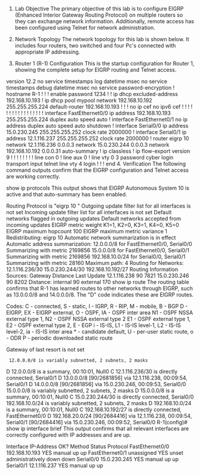 1. Lab Objective
The primary objective of this lab is to configure EIGRP (Enhanced Interior Gateway Routing Protocol) on multiple routers so they can exchange network information. Additionally, remote access has been configured using Telnet for network administration.

2. Network Topology
The network topology for this lab is shown below. It includes four routers, two switched and four Pc's connected with appropriate IP addressing.

3. Router 1 (R-1) Configuration
This is the startup configuration for Router 1, showing the complete setup for EIGRP routing and Telnet access.

version 12.2
no service timestamps log datetime msec
no service timestamps debug datetime msec
no service password-encryption
!
hostname R-1
!
!
!
enable password 1234
!
!
ip dhcp excluded-address 192.168.10.193
!
ip dhcp pool mypool
 network 192.168.10.192 255.255.255.224
 default-router 192.168.10.193
!
!
!
no ip cef
no ipv6 cef
!
!
!
!
!
!
!
!
!
!
!
!
!
!
!
!
!
interface FastEthernet0/0
 ip address 192.168.10.193 255.255.255.224
 duplex auto
 speed auto
!
interface FastEthernet0/1
 no ip address
 duplex auto
 speed auto
 shutdown
!
interface Serial0/0
 ip address 15.0.230.245 255.255.255.252
 clock rate 2000000
!
interface Serial0/1
 ip address 12.1.116.237 255.255.255.252
 clock rate 2000000
!
router eigrp 10
 network 12.1.116.236 0.0.0.3
 network 15.0.230.244 0.0.0.3
 network 192.168.10.192 0.0.0.31
 auto-summary
!
ip classless
!
ip flow-export version 9
!
!
!
!
!
!
!
!
line con 0
!
line aux 0
!
line vty 0 3
 password cyber
 login
 transport input telnet
line vty 4
 login
!
!
!
end
4. Verification
The following command outputs confirm that the EIGRP configuration and Telnet access are working correctly.

show ip protocols
This output shows that EIGRP Autonomous System 10 is active and that auto-summary has been enabled.

Routing Protocol is "eigrp  10 "
  Outgoing update filter list for all interfaces is not set
  Incoming update filter list for all interfaces is not set
  Default networks flagged in outgoing updates
  Default networks accepted from incoming updates
  EIGRP metric weight K1=1, K2=0, K3=1, K4=0, K5=0
  EIGRP maximum hopcount 100
  EIGRP maximum metric variance 1
Redistributing: eigrp 10
  Automatic network summarization is in effect
  Automatic address summarization:
    12.0.0.0/8 for FastEthernet0/0, Serial0/0
      Summarizing with metric 2169856
    15.0.0.0/8 for FastEthernet0/0, Serial0/1
      Summarizing with metric 2169856
    192.168.10.0/24 for Serial0/0, Serial0/1
      Summarizing with metric 28160
  Maximum path: 4
  Routing for Networks:
     12.1.116.236/30
     15.0.230.244/30
     192.168.10.192/27
  Routing Information Sources:
    Gateway         Distance      Last Update
    12.1.116.238    90            7821
    15.0.230.246    90            8202
  Distance: internal 90 external 170
show ip route
The routing table confirms that R-1 has learned routes to other networks through EIGRP, such as 13.0.0.0/8 and 14.0.0.0/8. The "D" code indicates these are EIGRP routes.

Codes: C - connected, S - static, I - IGRP, R - RIP, M - mobile, B - BGP
       D - EIGRP, EX - EIGRP external, O - OSPF, IA - OSPF inter area
       N1 - OSPF NSSA external type 1, N2 - OSPF NSSA external type 2
       E1 - OSPF external type 1, E2 - OSPF external type 2, E - EGP
       i - IS-IS, L1 - IS-IS level-1, L2 - IS-IS level-2, ia - IS-IS inter area
       * - candidate default, U - per-user static route, o - ODR
       P - periodic downloaded static route

Gateway of last resort is not set

     12.0.0.0/8 is variably subnetted, 2 subnets, 2 masks
D        12.0.0.0/8 is a summary, 00:10:01, Null0
C        12.1.116.236/30 is directly connected, Serial0/1
D    13.0.0.0/8 [90/2681856] via 12.1.116.238, 00:09:54, Serial0/1
D    14.0.0.0/8 [90/2681856] via 15.0.230.246, 00:09:53, Serial0/0
     15.0.0.0/8 is variably subnetted, 2 subnets, 2 masks
D        15.0.0.0/8 is a summary, 00:10:01, Null0
C        15.0.230.244/30 is directly connected, Serial0/0
     192.168.10.0/24 is variably subnetted, 2 subnets, 2 masks
D        192.168.10.0/24 is a summary, 00:10:01, Null0
C        192.168.10.192/27 is directly connected, FastEthernet0/0
D    192.168.20.0/24 [90/2684416] via 12.1.116.238, 00:09:54, Serial0/1
                     [90/2684416] via 15.0.230.246, 00:09:52, Serial0/0 R-1(config)#
show ip interface brief
This output confirms that all relevant interfaces are correctly configured with IP addresses and are up.

Interface              IP-Address      OK? Method Status                Protocol
FastEthernet0/0        192.168.10.193  YES manual up                    up
FastEthernet0/1        unassigned      YES unset  administratively down down
Serial0/0              15.0.230.245    YES manual up                    up
Serial0/1              12.1.116.237    YES manual up                    up
